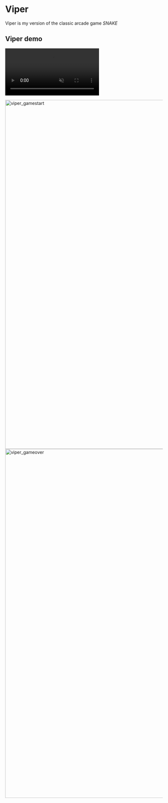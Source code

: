 # Viper
Viper is my version of the classic arcade game *SNAKE*

## Viper demo
<video src="https://github.com/user-attachments/assets/7a4f838c-71be-4d6b-9217-e1352be2b467" type="video/mov" muted autoplay loop></video>


<img width="1112" alt="viper_gamestart" src="https://github.com/user-attachments/assets/66cf96aa-505a-453a-a887-0da083a93523">

<img width="1112" alt="viper_gameover" src="https://github.com/user-attachments/assets/3016dd44-8040-43fa-81b3-4d89a3fd8316">
